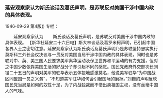### 延安观察家认为斯氏谈话及葛氏声明，是苏联反对美国干涉中国内政的具体表现。

1946-09-29
第4版()
专栏：

　　延安观察家认为
　　斯氏谈话及葛氏声明，是苏联反对美国干涉中国内政的具体表现。
    【新华社延安二十六日电】斯大林谈话及葛罗米柯声明，已引起中国各界人士之密切注意。延安观察家认为斯氏谈话及葛氏声明乃是苏联坚持忠实执行莫斯科三外长会议决议与一贯反对美国当局干涉中国内政的具体表现，同时也是苏联对中、英、美三国人民要求美军离华运动及保卫世界和平运动的有力支援，但对之中国少数依靠美国生活的好战分子却引起不同的感觉。国民党政府外交部次长刘锴二十五日的声明对美军的驻华表示五体投地感激莫名，他说美军驻华“为中国战区同盟国一员之义务”，“不知道美军驻华如何会引起国际的磨擦。”刘锴的声明反映国民党当局是如何的奴性十足，为了内战独裁而不惜出卖祖国主权，没有丝毫中国人的气味。
